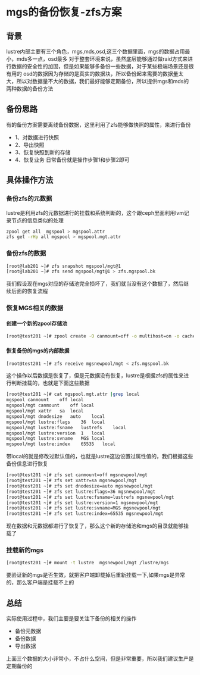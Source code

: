 # mgs的备份恢复-zfs方案

## 背景

lustre内部主要有三个角色，mgs,mds,osd,这三个数据里面，mgs的数据占用最小，mds多一点，osd最多
对于整套环境来说，虽然底层能够通过做raid方式来进行数据的安全性的加固，但是如果能够多备份一些数据，对于某些极端场景还是很有用的
osd的数据因为存储的是真实的数据块，所以备份起来需要的数据量太大，所以对数据量不大的数据，我们最好能够定期备份，所以提供mgs和mds的两种数据的备份方法

## 备份思路
有的备份方案需要离线备份数据，这里利用了zfs能够做快照的属性，来进行备份
- 1、对数据进行快照
- 2、导出快照
- 3、恢复快照到新的存储
- 4、恢复业务
日常备份就是操作步骤1和步骤2即可


## 具体操作方法

### 备份zfs的元数据
lustre是利用zfs的元数据进行的挂载和系统判断的，这个跟ceph里面利用lvm记录节点的信息类似的处理

```bash
zpool get all  mgspool > mgspool.attr
zfs get -rHp all mgspool > mgspool.mgt.attr
```

### 备份zfs的数据
```bash
[root@lab201 ~]# zfs snapshot mgspool/mgt@1
[root@lab201 ~]# zfs send mgspool/mgt@1 > zfs.mgspool.bk
```

我们假设现在mgs对应的存储池完全损坏了，我们就当没有这个数据了，然后继续后面的恢复流程

### 恢复MGS相关的数据

#### 创建一个新的zpool存储池

```bash
[root@test201 ~]# zpool create -O canmount=off -o multihost=on -o cachefile=none mgsnewpool sdd1
```

#### 恢复备份的mgs的内部数据
```bash
[root@test201 ~]# zfs receive mgsnewpool/mgt < zfs.mgspool.bk
```
这个操作以后数据是恢复了，但是元数据没有恢复，lustre是根据zfs的属性来进行判断挂载的，也就是下面这些数据
```bash
[root@test201 ~]# cat mgspool.mgt.attr |grep local
mgspool	canmount	off	local
mgspool/mgt	canmount	off	local
mgspool/mgt	xattr	sa	local
mgspool/mgt	dnodesize	auto	local
mgspool/mgt	lustre:flags	36	local
mgspool/mgt	lustre:fsname	lustrefs	local
mgspool/mgt	lustre:version	1	local
mgspool/mgt	lustre:svname	MGS	local
mgspool/mgt	lustre:index	65535	local
```
带local的就是修改过默认值的，也就是lustre这边设置过属性值的，我们根据这些备份信息进行恢复
```bash
[root@test201 ~]# zfs set canmount=off mgsnewpool/mgt
[root@test201 ~]# zfs set xattr=sa mgsnewpool/mgt
[root@test201 ~]# zfs set dnodesize=auto mgsnewpool/mgt
[root@test201 ~]# zfs set lustre:flags=36 mgsnewpool/mgt
[root@test201 ~]# zfs set lustre:fsname=lustrefs mgsnewpool/mgt
[root@test201 ~]# zfs set lustre:version=1 mgsnewpool/mgt
[root@test201 ~]# zfs set lustre:svname=MGS mgsnewpool/mgt
[root@test201 ~]# zfs set lustre:index=65535 mgsnewpool/mgt
```
现在数据和元数据都进行了恢复了，那么这个新的存储池和mgs的目录就能够挂载了

### 挂载新的mgs
```bash
[root@test201 ~]# mount -t lustre  mgsnewpool/mgt /lustre/mgs
```
要验证新的mgs是否生效，就把客户端卸载掉后重新挂载一下,如果mgs是异常的，那么客户端是挂载不上的

## 总结
实际使用过程中，我们主要是要关注下备份的相关的操作
- 备份元数据
- 备份数据
- 导出数据

上面三个数据的大小非常小，不占什么空间，但是非常重要，所以我们建议生产是定期备份的

